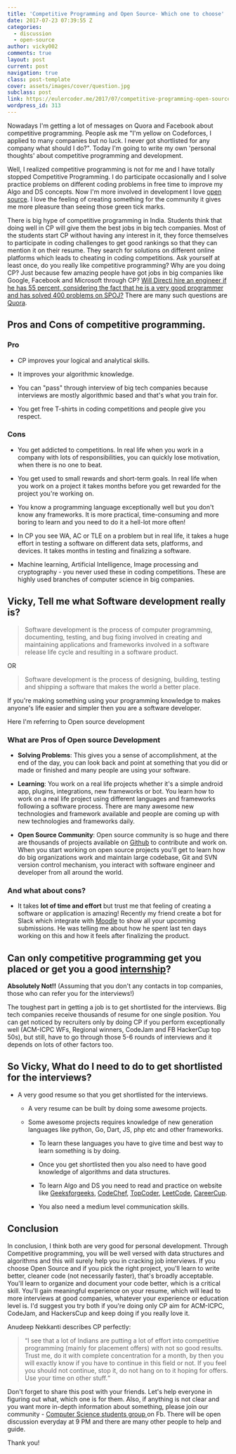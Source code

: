 ```yaml
---
title: 'Competitive Programming and Open Source- Which one to choose'
date: 2017-07-23 07:39:55 Z
categories:
  - discussion
  - open-source
author: vicky002
comments: true
layout: post
current: post
navigation: true
class: post-template
cover: assets/images/cover/question.jpg
subclass: post
link: https://eulercoder.me/2017/07/competitive-programming-open-source/
wordpress_id: 313
---
```


Nowadays I'm getting a lot of messages on Quora and Facebook about competitive programming. People ask me "I'm yellow on Codeforces, I applied to many companies but no luck. I never got shortlisted for any company what should I do?". Today I'm going to write my own 'personal thoughts' about competitive programming and development.

Well, I realized competitive programming is not for me and I have totally stopped Competitive Programming. I do participate occasionally and I solve practice problems on different coding problems in free time to improve my Algo and DS concepts. Now I'm more involved in development I love [open source](https://github.com/vicky002). I love the feeling of creating something for the community it gives me more pleasure than seeing those green tick marks.

There is big hype of competitive programming in India. Students think that doing well in CP will give them the best jobs in big tech companies. Most of the students start CP without having any interest in it, they force themselves to participate in coding challenges to get good rankings so that they can mention it on their resume. They search for solutions on different online platforms which leads to cheating in coding competitions. Ask yourself at least once, do you really like competitive programming? Why are you doing CP? Just because few amazing people have got jobs in big companies like Google, Facebook and Microsoft through CP? [Will Directi hire an engineer if he has 55 percent, considering the fact that he is a very good programmer and has solved 400 problems on SPOJ?](https://www.quora.com/Will-Directi-hire-an-engineer-if-he-has-55-percent-considering-the-fact-that-he-is-a-very-good-programmer-and-has-solved-400-problems-on-SPOJ) There are many such questions are [Quora](https://www.quora.com/pinned/Competitive-Programming).

## Pros and Cons of competitive programming.

### Pro

- CP improves your logical and analytical skills.

- It improves your algorithmic knowledge.

- You can "pass" through interview of big tech companies because interviews are mostly algorithmic based and that's what you train for.

- You get free T-shirts in coding competitions and people give you respect.

<!-- more -->

### Cons

- You get addicted to competitions. In real life when you work in a company with lots of responsibilities, you can quickly lose motivation, when there is no one to beat.

- You get used to small rewards and short-term goals. In real life when you work on a project it takes months before you get rewarded for the project you're working on.

- You know a programming language exceptionally well but you don't know any frameworks. It is more practical, time-consuming and more boring to learn and you need to do it a hell-lot more often!

- In CP you see WA, AC or TLE on a problem but in real life, it takes a huge effort in testing a software on different data sets, platforms, and devices. It takes months in testing and finalizing a software.

- Machine learning, Artificial Intelligence, Image processing and cryptography - you never used these in coding competitions. These are highly used branches of computer science in big companies.

## Vicky, Tell me what Software development really is?

<blockquote>Software development is the process of computer programming, documenting, testing, and bug fixing involved in creating and maintaining applications and frameworks involved in a software release life cycle and resulting in a software product.</blockquote>

OR

<blockquote>Software development is the process of designing, building, testing and shipping a software that makes the world a better place.</blockquote>

If you're making something using your programming knowledge to makes anyone's life easier and simpler then you are a software developer.

Here I'm referring to Open source development

### What are Pros of Open source Development

- **Solving Problems**: This gives you a sense of accomplishment, at the end of the day, you can look back and point at something that you did or made or finished and many people are using your software.

- **Learning**: You work on a real life projects whether it's a simple android app, plugins, integrations, new frameworks or bot. You learn how to work on a real life project using different languages and frameworks following a software process. There are many awesome new technologies and framework available and people are coming up with new technologies and frameworks daily.

- **Open Source Community**: Open source community is so huge and there are thousands of projects available on [Github](https://github.com) to contribute and work on. When you start working on open source projects you'll get to learn how do big organizations work and maintain large codebase, Git and SVN version control mechanism, you interact with software engineer and developer from all around the world.

### And what about cons?

- It takes **lot of time and effort** but trust me that feeling of creating a software or application is amazing! Recently my friend create a bot for Slack which integrate with [Moodle](https://moodle.org) to show all your upcoming submissions. He was telling me about how he spent last ten days working on this and how it feels after finalizing the product.

## Can only competitive programming get you placed or get you a good [internship](https://eulercoder.me/2017/07/slack-internship-sf-silicon-valley/)?

**Absolutely Not!!** (Assuming that you don't any contacts in top companies, those who can refer you for the interviews!)

The toughest part in getting a job is to get shortlisted for the interviews. Big tech companies receive thousands of resume for one single position. You can get noticed by recruiters only by doing CP if you perform exceptionally well (ACM-ICPC WFs, Regional winners, CodeJam and FB HackerCup top 50s), but still, have to go through those 5-6 rounds of interviews and it depends on lots of other factors too.

## So Vicky, What do I need to do to get shortlisted for the interviews?

- A very good resume so that you get shortlisted for the interviews.

  - A very resume can be built by doing some awesome projects.

  * Some awesome projects requires knowledge of new generation languages like python, Go, Dart, JS, php etc and other frameworks.


      * To learn these languages you have to give time and best way to learn something is by doing.


    * Once you get shortlisted then you also need to have good knowledge of algorithms and data structures.


    * To learn Algo and DS you need to read and practice on website like [Geeksforgeeks](https://www.geeksforgeeks.org), [CodeChef](https://codechef.com), [TopCoder](https://www.topcoder.com), [LeetCode](https://leetcode.com), [CareerCup](https://www.careercup.com).


    * You also need a medium level communication skills.

## Conclusion

In conclusion, I think both are very good for personal development. Through Competitive programming, you will be well versed with data structures and algorithms and this will surely help you in cracking job interviews. If you choose Open Source and if you pick the right project, you'll learn to write better, cleaner code (not necessarily faster), that's broadly acceptable. You'll learn to organize and document your code better, which is a critical skill. You'll gain meaningful experience on your resume, which will lead to more interviews at good companies, whatever your experience or education level is. I'd suggest you try both if you're doing only CP aim for ACM-ICPC, CodeJam, and HackersCup and keep doing if you really love it.

Anudeep Nekkanti describes CP perfectly:

<blockquote>“I see that a lot of Indians are putting a lot of effort into competitive programming (mainly for placement offers) with not so good results. Trust me, do it with complete concentration for a month, by then you will exactly know if you have to continue in this field or not. If you feel you should not continue, stop it, do not hang on to it hoping for offers. Use your time on other stuff.“</blockquote>

Don't forget to share this post with your friends. Let's help everyone in figuring out what, which one is for them. Also, if anything is not clear and you want more in-depth information about something, please join our community - [Computer Science students group ](https://www.facebook.com/groups/eulercoder/)on Fb. There will be open discussion everyday at 9 PM and there are many other people to help and guide.

Thank you!
